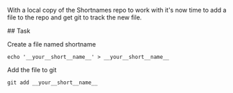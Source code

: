 With a local copy of the Shortnames repo to work with it's now time to add a file to the repo and get git to track the new file.

## Task

Create a file named shortname

`echo '__your__short__name__' > __your__short__name__`

Add the file to git

`git add __your__short__name__`
